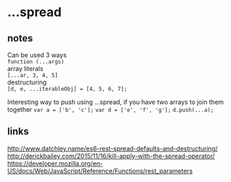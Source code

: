 # ...spread

## notes
Can be used 3 ways
<br />
`function (...args)`
<br />
array literals
<br />
`[...ar, 3, 4, 5]`
<br />
destructuring
<br />
`[d, e, ...iterableObj] = [4, 5, 6, 7];`

Interesting way to push using ...spread, if you have two arrays to join them together
`var a = ['b', 'c'];`
`var d = ['e', 'f', 'g'];`
`d.push(...a);`

## links
http://www.datchley.name/es6-rest-spread-defaults-and-destructuring/
<br />
http://derickbailey.com/2015/11/16/kill-apply-with-the-spread-operator/
<br />
https://developer.mozilla.org/en-US/docs/Web/JavaScript/Reference/Functions/rest_parameters
